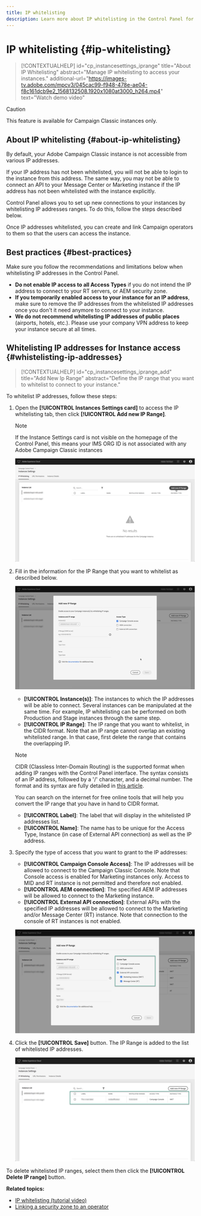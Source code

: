 ```yaml
---
title: IP whitelisting
description: Learn more about IP whitelisting in the Control Panel for instance access
---
```


# IP whitelisting {#ip-whitelisting}

>[!CONTEXTUALHELP]
>id="cp_instancesettings_iprange"
>title="About IP Whitelisting"
>abstract="Manage IP whitelisting to access your instances."
>additional-url="https://images-tv.adobe.com/mpcv3/045cac99-f948-478e-ae04-f8c161dcb9e2_1568132508.1920x1080at3000_h264.mp4" text="Watch demo video"

>[!CAUTION]
>
>This feature is available for Campaign Classic instances only.

## About IP whitelisting {#about-ip-whitelisting}

By default, your Adobe Campaign Classic instance is not accessible from various IP addresses.

If your IP address has not been whitelisted, you will not be able to login to the instance from this address. The same way, you may not be able to connect an API to your Message Center or Marketing instance if the IP address has not been whitelisted with the instance explicitly.

Control Panel allows you to set up new connections to your instances by whitelisting IP addresses ranges. To do this, follow the steps described below.

Once IP addresses whitelisted, you can create and link Campaign operators to them so that the users can access the instance.

## Best practices {#best-practices}

Make sure you follow the recommendations and limitations below when whitelisting IP addresses in the Control Panel.

* **Do not enable IP access to all Access Types** if you do not intend the IP address to connect to your RT servers, or AEM security zone.
* **If you temporarily enabled access to your instance for an IP address**, make sure to remove the IP addresses from the whitelisted IP addresses once you don't it need anymore to connect to your instance.
* **We do not recommend whitelisting IP addresses of public places** (airports, hotels, etc.). Please use your company VPN address to keep your instance secure at all times.

## Whitelisting IP addresses for Instance access {#whistelisting-ip-addresses}

>[!CONTEXTUALHELP]
>id="cp_instancesettings_iprange_add"
>title="Add New Ip Range"
>abstract="Define the IP range that you want to whitelist to connect to your instance."

To whitelist IP addresses, follow these steps:

1. Open the **[!UICONTROL Instances Settings card]** to access the IP whitelisting tab, then click **[!UICONTROL Add new IP Range]**.

    >[!NOTE]
    >
    >If the Instance Settings card is not visible on the homepage of the Control Panel, this means your IMS ORG ID is not associated with any Adobe Campaign Classic instances

    ![](assets/ip_whitelist_list1.png)

1. Fill in the information for the IP Range that you want to whitelist as described below.

    ![](assets/ip_whitelist_add1.png)

    * **[!UICONTROL Instance(s)]**: The instances to which the IP addresses will be able to connect. Several instances can be manipulated at the same time. For example, IP whitelisting can be performed on both Production and Stage instances through the same step.
    * **[!UICONTROL IP Range]**: The IP range that you want to whitelist, in the CIDR format. Note that an IP range cannot overlap an existing whitelisted range. In that case, first delete the range that contains the overlapping IP.

    >[!NOTE]
    >
    >CIDR (Classless Inter-Domain Routing) is the supported format when adding IP ranges with the Control Panel interface. The syntax consists of an IP address, followed by a '/' character, and a decimal number. The format and its syntax are fully detailed in [this article](https://whatismyipaddress.com/cidr).
    >
    >You can search on the internet for free online tools that will help you convert the IP range that you have in hand to CIDR format.

    * **[!UICONTROL Label]**: The label that will display in the whitelisted IP addresses list.
    * **[!UICONTROL Name]**: The name has to be unique for the Access Type, Instance (in case of External API connection) as well as the IP address.

1. Specify the type of access that you want to grant to the IP addresses:

    * **[!UICONTROL Campaign Console Access]**: The IP addresses will be allowed to connect to the Campaign Classic Console. Note that Console access is enabled for Marketing instances only. Access to MID and RT instance is not permitted and therefore not enabled.
    * **[!UICONTROL AEM connection]**: The specified AEM IP addresses will be allowed to connect to the Marketing instance.
    * **[!UICONTROL External API connection]**: External APIs with the specified IP addresses will be allowed to connect to the Marketing and/or Message Center (RT) instance. Note that connection to the console of RT instances is not enabled.

    ![](assets/ip_whitelist_acesstype.png)

1. Click the **[!UICONTROL Save]** button. The IP Range is added to the list of whitelisted IP addresses.

    ![](assets/ip_whitelist_added.png)

To delete whitelisted IP ranges, select them then click the **[!UICONTROL Delete IP range]** button.

**Related topics:**
* [IP whitelisting (tutorial video)](https://docs.adobe.com/content/help/en/campaign-learn/campaign-classic-tutorials/administrating/control-panel-acc/ip-whitelisting.html)
* [Linking a security zone to an operator](https://docs.campaign.adobe.com/doc/AC/en/INS_Additional_configurations_Configuring_Campaign_server.html#Linking_a_security_zone_to_an_operator)
